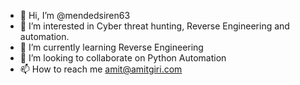 - 👋 Hi, I’m @mendedsiren63
- 👀 I’m interested in Cyber threat hunting, Reverse Engineering and automation.
- 🌱 I’m currently learning Reverse Engineering
- 💞️ I’m looking to collaborate on Python Automation
- 📫 How to reach me amit@amitgiri.com

<!---
mendedsiren63/mendedsiren63 is a ✨ special ✨ repository because its `README.md` (this file) appears on your GitHub profile.
You can click the Preview link to take a look at your changes.
--->
